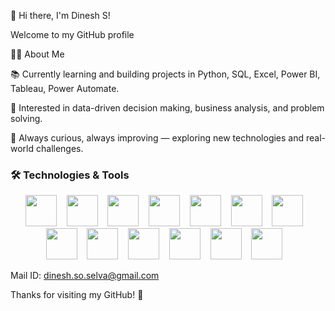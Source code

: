 👋 Hi there, I'm Dinesh S!

Welcome to my GitHub profile

🧑‍💻 About Me

📚 Currently learning and building projects in Python, SQL, Excel, Power BI, Tableau, Power Automate.

🧠 Interested in data-driven decision making, business analysis, and problem solving.

🚀 Always curious, always improving — exploring new technologies and real-world challenges.

<h3>🛠️ Technologies & Tools</h3>
<p align="center">
  <!-- Excel -->
  <img src="https://img.icons8.com/color/48/microsoft-excel-2019--v1.png" height="50" />
  &nbsp;&nbsp;

  <!-- SQL (alternative vibrant cylinder-style icon) -->
  <img src="https://img.icons8.com/fluency/48/sql.png" height="50" />
  &nbsp;&nbsp;

  <!-- MySQL -->
  <img src="https://cdn.jsdelivr.net/gh/devicons/devicon/icons/mysql/mysql-original.svg" height="50" />
  &nbsp;&nbsp;

  <!-- Python -->
  <img src="https://cdn.jsdelivr.net/gh/devicons/devicon/icons/python/python-original.svg" height="50" />
  &nbsp;&nbsp;

  <!-- Pandas -->
  <img src="https://cdn.jsdelivr.net/gh/devicons/devicon/icons/pandas/pandas-original.svg" height="50" />
  &nbsp;&nbsp;

  <!-- NumPy -->
  <img src="https://cdn.jsdelivr.net/gh/devicons/devicon/icons/numpy/numpy-original.svg" height="50" />
  &nbsp;&nbsp;

  <!-- Matplotlib -->
  <img src="https://matplotlib.org/_static/images/logo2.svg" height="50" />
  &nbsp;&nbsp;

  <!-- Seaborn -->
  <img src="https://seaborn.pydata.org/_static/logo-wide-lightbg.svg" height="50" />
  &nbsp;&nbsp;

  <!-- Visual Studio Code -->
  <img src="https://cdn.jsdelivr.net/gh/devicons/devicon/icons/vscode/vscode-original.svg" height="50" />
  &nbsp;&nbsp;

  <!-- Jupyter Notebook -->
  <img src="https://cdn.jsdelivr.net/gh/devicons/devicon/icons/jupyter/jupyter-original.svg" height="50" />
  &nbsp;&nbsp;

  <!-- Power BI -->
  <img src="https://img.icons8.com/color/48/power-bi.png" height="50" />
  &nbsp;&nbsp;

  <!-- Tableau -->
  <img src="https://img.icons8.com/color/48/tableau-software.png" height="50" />
  &nbsp;&nbsp;
  
  <!-- Power Automate -->
  <img src="https://img.icons8.com/fluency/48/microsoft-power-automate-2020.png" height="50" />
  &nbsp;&nbsp;




Mail ID: dinesh.so.selva@gmail.com

Thanks for visiting my GitHub! 🚀

